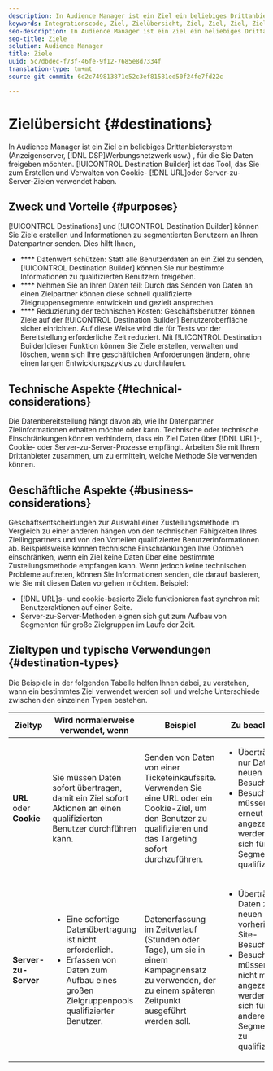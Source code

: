```yaml
---
description: In Audience Manager ist ein Ziel ein beliebiges Drittanbietersystem (Anzeigenserver, DSP, Werbungsnetzwerk usw.) , für die Sie Daten freigeben möchten. Der Destination Builder ist das Tool, mit dem Sie Cookies-, URL- oder Server-zu-Server-Ziele erstellen und verwalten.
keywords: Integrationscode, Ziel, Zielübersicht, Ziel, Ziel, Ziel, Ziel, Ziel, Ziel, Ziel, Ziel, Ziel, Ziel, Ziel, Ziel
seo-description: In Audience Manager ist ein Ziel ein beliebiges Drittanbietersystem (Anzeigenserver, DSP, Werbungsnetzwerk usw.) , für die Sie Daten freigeben möchten. Der Destination Builder ist das Tool, mit dem Sie Cookies-, URL- oder Server-zu-Server-Ziele erstellen und verwalten.
seo-title: Ziele
solution: Audience Manager
title: Ziele
uuid: 5c7dbdec-f73f-46fe-9f12-7685e8d7334f
translation-type: tm+mt
source-git-commit: 6d2c749813871e52c3ef81581ed50f24fe7fd22c

---
```



# Zielübersicht {#destinations}

In Audience Manager ist ein Ziel ein beliebiges Drittanbietersystem (Anzeigenserver, [!DNL DSP]Werbungsnetzwerk usw.) , für die Sie Daten freigeben möchten. [!UICONTROL Destination Builder] ist das Tool, das Sie zum Erstellen und Verwalten von Cookie- [!DNL URL]oder Server-zu-Server-Zielen verwendet haben.

## Zweck und Vorteile {#purposes}

<!-- c_destinations.xml -->

[!UICONTROL Destinations] und [!UICONTROL Destination Builder] können Sie Ziele erstellen und Informationen zu segmentierten Benutzern an Ihren Datenpartner senden. Dies hilft Ihnen,

* **** Datenwert schützen: Statt alle Benutzerdaten an ein Ziel zu senden, [!UICONTROL Destination Builder] können Sie nur bestimmte Informationen zu qualifizierten Benutzern freigeben.
* **** Nehmen Sie an Ihren Daten teil: Durch das Senden von Daten an einen Zielpartner können diese schnell qualifizierte Zielgruppensegmente entwickeln und gezielt ansprechen.
* **** Reduzierung der technischen Kosten: Geschäftsbenutzer können Ziele auf der [!UICONTROL Destination Builder] Benutzeroberfläche sicher einrichten. Auf diese Weise wird die für Tests vor der Bereitstellung erforderliche Zeit reduziert. Mit [!UICONTROL Destination Builder]dieser Funktion können Sie Ziele erstellen, verwalten und löschen, wenn sich Ihre geschäftlichen Anforderungen ändern, ohne einen langen Entwicklungszyklus zu durchlaufen.

## Technische Aspekte {#technical-considerations}

<!-- destination-delivery-methods.xml -->

Die Datenbereitstellung hängt davon ab, wie Ihr Datenpartner Zielinformationen erhalten möchte oder kann. Technische oder technische Einschränkungen können verhindern, dass ein Ziel Daten über [!DNL URL]-, Cookie- oder Server-zu-Server-Prozesse empfängt. Arbeiten Sie mit Ihrem Drittanbieter zusammen, um zu ermitteln, welche Methode Sie verwenden können.

## Geschäftliche Aspekte {#business-considerations}

Geschäftsentscheidungen zur Auswahl einer Zustellungsmethode im Vergleich zu einer anderen hängen von den technischen Fähigkeiten Ihres Ziellingpartners und von den Vorteilen qualifizierter Benutzerinformationen ab. Beispielsweise können technische Einschränkungen Ihre Optionen einschränken, wenn ein Ziel keine Daten über eine bestimmte Zustellungsmethode empfangen kann. Wenn jedoch keine technischen Probleme auftreten, können Sie Informationen senden, die darauf basieren, wie Sie mit diesen Daten vorgehen möchten. Beispiel:

* [!DNL URL]s- und cookie-basierte Ziele funktionieren fast synchron mit Benutzeraktionen auf einer Seite.
* Server-zu-Server-Methoden eignen sich gut zum Aufbau von Segmenten für große Zielgruppen im Laufe der Zeit.

## Zieltypen und typische Verwendungen {#destination-types}

Die Beispiele in der folgenden Tabelle helfen Ihnen dabei, zu verstehen, wann ein bestimmtes Ziel verwendet werden soll und welche Unterschiede zwischen den einzelnen Typen bestehen.

| Zieltyp | Wird normalerweise verwendet, wenn | Beispiel  | Zu beachten |
|--- |--- |--- |--- |
| **URL** oder **Cookie** | Sie müssen Daten sofort übertragen, damit ein Ziel sofort Aktionen an einen qualifizierten Benutzer durchführen kann. | Senden von Daten von einer Ticketeinkaufssite. Verwenden Sie eine URL oder ein Cookie-Ziel, um den Benutzer zu qualifizieren und das Targeting sofort durchzuführen. | <ul><li>Überträgt nur Daten zu neuen Besuchern. </li><li>Besucher müssen erneut angezeigt werden, um sich für das Segment zu qualifizieren.</li></ul> |
| **Server-zu-Server** | <ul><li>Eine sofortige Datenübertragung ist nicht erforderlich.</li><li>Erfassen von Daten zum Aufbau eines großen Zielgruppenpools qualifizierter Benutzer.</li></ul> | Datenerfassung im Zeitverlauf (Stunden oder Tage), um sie in einem Kampagnensatz zu verwenden, der zu einem späteren Zeitpunkt ausgeführt werden soll. | <ul><li>Überträgt Daten zu neuen und vorherigen Site-Besuchern. </li><li>Besucher müssen nicht mehr angezeigt werden, um sich für andere Segmente zu qualifizieren.</li></ul> |
